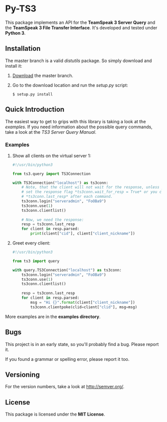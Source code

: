 # Py-TS3
This package implements an API for the **TeamSpeak 3 Server Query** and the
**TeamSpeak 3 File Transfer Interface**. 
It's developed and tested under **Python 3**.

## Installation
The master branch is a valid *distutils* package. So simply download and install
it:

1.	[Download](https://github.com/benediktschmitt/emsm/archive/master.zip) the
    master branch.
	
2.	Go to the download location and run the *setup.py* script:

	```Shell
	$ setup.py install
	```

## Quick Introduction
The easiest way to get to grips with this library is taking a look at the
*examples*.
If you need information about the possible query commands, take a look at the 
*TS3 Server Query Manual*.

### Examples
1. Show all clients on the virtual server 1:

	```Python
	#!/usr/bin/python3

	from ts3.query import TS3Connection

	with TS3Connection("localhost") as ts3conn:
		# Note, that the client will not wait for the response, unless you
		# set the response flag *ts3conn.wait_for_resp = True* or you call
		# *ts3conn.last_resp* after each command.
		ts3conn.login("serveradmin", "FoOBa9")
		ts3conn.use(1)
		ts3conn.clientlist()
		
		# Now, we need the response:
		resp = ts3conn.last_resp
		for client in resp.parsed:
			print(client["cid"], client["client_nickname"])	
	```

2. Greet every client:

	```Python
	#!/usr/bin/python3

	from ts3 import query

	with query.TS3Connection("localhost") as ts3conn:
		ts3conn.login("serveradmin", "FoOBa9")
		ts3conn.use(1)
		ts3conn.clientlist()
		
		resp = ts3conn.last_resp
		for client in resp.parsed:
			msg = "Hi {}".format(client["client_nickname"])
			ts3conn.clientpoke(clid=client["clid"], msg=msg)
	```
	
More examples are in the **examples directory**.

## Bugs
This project is in an early state, so you'll probably find a bug. Please report
it. 

If you found a grammar or spelling error, please report it too.

## Versioning
For the version numbers, take a look at http://semver.org/.

## License
This package is licensed under the **MIT License**. 
